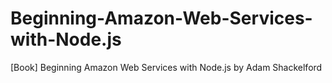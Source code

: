 # Beginning-Amazon-Web-Services-with-Node.js
[Book] Beginning Amazon Web Services with Node.js by Adam Shackelford
